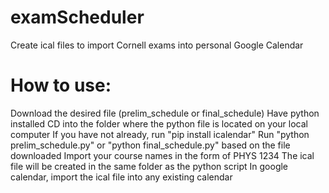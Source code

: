 # examScheduler
Create ical files to import Cornell exams into personal Google Calendar

# How to use:
Download the desired file (prelim_schedule or final_schedule)
Have python installed
CD into the folder where the python file is located on your local computer
If you have not already, run "pip install icalendar"
Run "python prelim_schedule.py" or "python final_schedule.py" based on the file downloaded
Import your course names in the form of PHYS 1234
The ical file will be created in the same folder as the python script
In google calendar, import the ical file into any existing calendar
